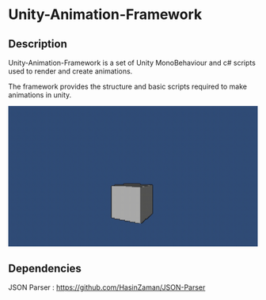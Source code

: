 # Unity-Animation-Framework

## Description
Unity-Animation-Framework is a set of Unity MonoBehaviour and c# scripts used to render and create animations.

The framework provides the structure and basic scripts required to make animations in unity.

![Bobbing cube](Res/Anim1.gif)

## Dependencies

JSON Parser : https://github.com/HasinZaman/JSON-Parser